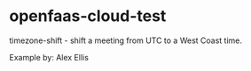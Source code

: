 # openfaas-cloud-test

timezone-shift - shift a meeting from UTC to a West Coast time.

Example by: Alex Ellis

